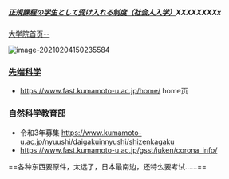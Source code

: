 

##### [正規課程の学生として受け入れる制度（社会人入学）](https://www.kumamoto-u.ac.jp/nyuushi/sonota/shakaijin/seikikatei)XXXXXXXXx

[大学院首页--](https://www.kumamoto-u.ac.jp/gakubutou)

![image-20210204150235584](https://tva1.sinaimg.cn/large/008eGmZEly1gnbijatkecj31a70u0gww.jpg)



### [先端科学](https://www.kumamoto-u.ac.jp/gakubutou/sentankagaku)

- https://www.fast.kumamoto-u.ac.jp/home/  home页





### [自然科学教育部](https://www.kumamoto-u.ac.jp/gakubutou/shizen)

- 令和3年募集 https://www.kumamoto-u.ac.jp/nyuushi/daigakuinnyushi/shizenkagaku
- https://www.fast.kumamoto-u.ac.jp/gsst/juken/corona_info/





==各种东西要原件，太远了，日本最南边，还特么要考试……==